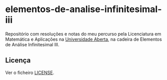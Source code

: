 # elementos-de-analise-infinitesimal-iii

Repositório com resoluções e notas do meu percurso pela Licenciatura em
Matemática e Aplicações na [Universidade Aberta](https://uab.pt), na cadeira
de Elementos de Análise Infinitesimal III.

## Licença

Ver o ficheiro [LICENSE](LICENSE).
